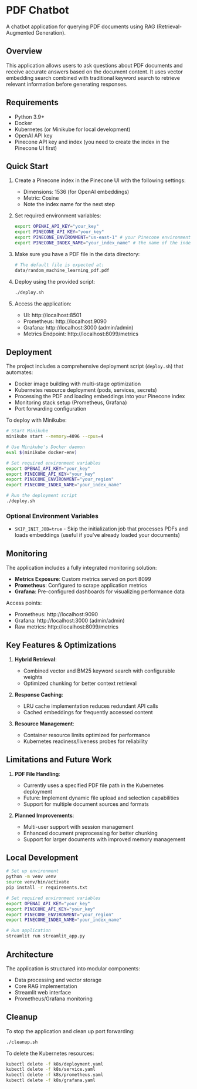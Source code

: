 # PDF Chatbot

A chatbot application for querying PDF documents using RAG (Retrieval-Augmented Generation).

## Overview

This application allows users to ask questions about PDF documents and receive accurate answers based on the document content. It uses vector embedding search combined with traditional keyword search to retrieve relevant information before generating responses.

## Requirements

- Python 3.9+
- Docker
- Kubernetes (or Minikube for local development)
- OpenAI API key
- Pinecone API key and index (you need to create the index in the Pinecone UI first)

## Quick Start

1. Create a Pinecone index in the Pinecone UI with the following settings:
   - Dimensions: 1536 (for OpenAI embeddings)
   - Metric: Cosine
   - Note the index name for the next step

2. Set required environment variables:
   ```bash
   export OPENAI_API_KEY="your_key"
   export PINECONE_API_KEY="your_key"
   export PINECONE_ENVIRONMENT="us-east-1" # your Pinecone environment
   export PINECONE_INDEX_NAME="your_index_name" # the name of the index you created
   ```

3. Make sure you have a PDF file in the data directory:
   ```bash
   # The default file is expected at:
   data/random_machine_learning_pdf.pdf
   ```

4. Deploy using the provided script:
   ```bash
   ./deploy.sh
   ```

5. Access the application:
   - UI: http://localhost:8501
   - Prometheus: http://localhost:9090
   - Grafana: http://localhost:3000 (admin/admin)
   - Metrics Endpoint: http://localhost:8099/metrics

## Deployment

The project includes a comprehensive deployment script (`deploy.sh`) that automates:

- Docker image building with multi-stage optimization
- Kubernetes resource deployment (pods, services, secrets)
- Processing the PDF and loading embeddings into your Pinecone index
- Monitoring stack setup (Prometheus, Grafana)
- Port forwarding configuration

To deploy with Minikube:

```bash
# Start Minikube
minikube start --memory=4096 --cpus=4

# Use Minikube's Docker daemon
eval $(minikube docker-env)

# Set required environment variables
export OPENAI_API_KEY="your_key"
export PINECONE_API_KEY="your_key"
export PINECONE_ENVIRONMENT="your_region"
export PINECONE_INDEX_NAME="your_index_name"

# Run the deployment script
./deploy.sh
```

### Optional Environment Variables

- `SKIP_INIT_JOB=true` - Skip the initialization job that processes PDFs and loads embeddings (useful if you've already loaded your documents)

## Monitoring

The application includes a fully integrated monitoring solution:

- **Metrics Exposure**: Custom metrics served on port 8099
- **Prometheus**: Configured to scrape application metrics
- **Grafana**: Pre-configured dashboards for visualizing performance data

Access points:
- Prometheus: http://localhost:9090
- Grafana: http://localhost:3000 (admin/admin)
- Raw metrics: http://localhost:8099/metrics

## Key Features & Optimizations

1. **Hybrid Retrieval**:
   - Combined vector and BM25 keyword search with configurable weights
   - Optimized chunking for better context retrieval

2. **Response Caching**:
   - LRU cache implementation reduces redundant API calls
   - Cached embeddings for frequently accessed content

3. **Resource Management**:
   - Container resource limits optimized for performance
   - Kubernetes readiness/liveness probes for reliability

## Limitations and Future Work

1. **PDF File Handling**:
   - Currently uses a specified PDF file path in the Kubernetes deployment
   - Future: Implement dynamic file upload and selection capabilities
   - Support for multiple document sources and formats

2. **Planned Improvements**:
   - Multi-user support with session management
   - Enhanced document preprocessing for better chunking
   - Support for larger documents with improved memory management

## Local Development

```bash
# Set up environment
python -m venv venv
source venv/bin/activate
pip install -r requirements.txt

# Set required environment variables
export OPENAI_API_KEY="your_key"
export PINECONE_API_KEY="your_key"
export PINECONE_ENVIRONMENT="your_region"
export PINECONE_INDEX_NAME="your_index_name"

# Run application
streamlit run streamlit_app.py
```

## Architecture

The application is structured into modular components:
- Data processing and vector storage
- Core RAG implementation
- Streamlit web interface
- Prometheus/Grafana monitoring

## Cleanup

To stop the application and clean up port forwarding:

```bash
./cleanup.sh
```

To delete the Kubernetes resources:

```bash
kubectl delete -f k8s/deployment.yaml
kubectl delete -f k8s/service.yaml
kubectl delete -f k8s/prometheus.yaml
kubectl delete -f k8s/grafana.yaml
```